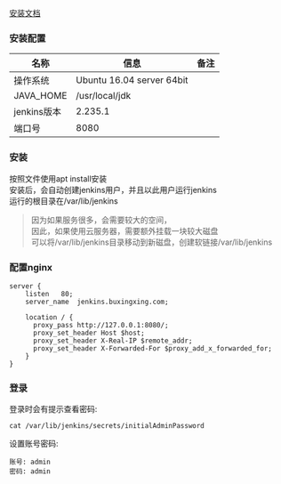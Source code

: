 [安装文档](https://www.jenkins.io/zh/doc/book/installing/#debianubuntu)  

### 安装配置
名称 | 信息 | 备注
-|-|-
操作系统 | Ubuntu 16.04 server 64bit | 
JAVA_HOME | /usr/local/jdk | 
jenkins版本 | 2.235.1 |
端口号 | 8080 |

### 安装
按照文件使用apt install安装  
安装后，会自动创建jenkins用户，并且以此用户运行jenkins  
运行的根目录在/var/lib/jenkins  
> 因为如果服务很多，会需要较大的空间，  
> 因此，如果使用云服务器，需要额外挂载一块较大磁盘  
> 可以将/var/lib/jenkins目录移动到新磁盘，创建软链接/var/lib/jenkins  

### 配置nginx
```
server {
    listen   80;
    server_name  jenkins.buxingxing.com;

    location / {
      proxy_pass http://127.0.0.1:8080/;
      proxy_set_header Host $host;
      proxy_set_header X-Real-IP $remote_addr;
      proxy_set_header X-Forwarded-For $proxy_add_x_forwarded_for;
    }
}
```

### 登录
登录时会有提示查看密码:  
```
cat /var/lib/jenkins/secrets/initialAdminPassword
```
设置账号密码:  
```
账号: admin
密码: admin
```
